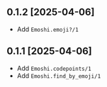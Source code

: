 ## 0.1.2 [2025-04-06]

* Add `Emoshi.emoji?/1`

## 0.1.1 [2025-04-06]

* Add `Emoshi.codepoints/1`
* Add `Emoshi.find_by_emoji/1`
